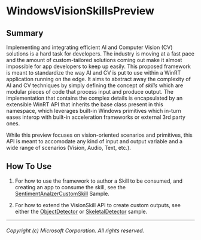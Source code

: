  # WindowsVisionSkillsPreview

 ## Summary

Implementing and integrating efficient AI and Computer Vision (CV) solutions is a hard task for developers. The industry is moving at a fast pace and the amount of custom-tailored 
solutions coming out make it almost impossible for app developers to keep up easily. This proposed framework is meant to standardize the way AI and CV is put to use within a WinRT application 
running on the edge. It aims to abstract away the complexity of AI and CV techniques by simply defining the concept of *skills* which are modular pieces of code that process input and 
produce output. The implementation that contains the complex details is encapsulated by an extensible WinRT API that inherits the base class present in this namespace, which leverages 
built-in Windows primitives which in-turn eases interop with built-in acceleration frameworks or external 3rd party ones. 

While this preview focuses on vision-oriented scenarios and primitives, this API is meant to accomodate any kind of input and output variable and a wide range of scenarios (Vision, Audio, Text, etc.).

## How To Use

1. For how to use the framework to author a Skill to be consumed, and creating an app to consume the skill, see the [SentimentAnalzerCustomSkill](samples/SentimentAnalyzerCustomSkill) Sample. 

2. For how to extend the VisionSkill API to create custom outputs, see either the [ObjectDetector](samples/ObjectDetectorSample) or [SkeletalDetector](samples/SkeletalDetectorSample) sample.

-----

###### Copyright (c) Microsoft Corporation. All rights reserved.